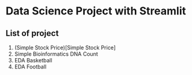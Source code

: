 # Data Science Project with Streamlit

## List of project 
1. (Simple Stock Price)[Simple Stock Price]
2. Simple Bioinformatics DNA Count
3. EDA Basketball
4. EDA Football



